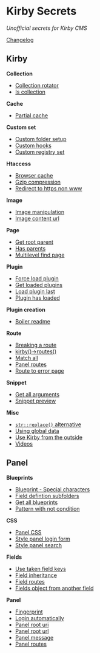 # Kirby Secrets

*Unofficial secrets for Kirby CMS*

[Changelog](changelog.md)
## Kirby

**Collection**

- [Collection rotator](https://github.com/jenstornell/kirby-secrets/wiki/collection-rotator)
- [Is collection](https://github.com/jenstornell/kirby-secrets/wiki/is-collection)

**Cache**

- [Partial cache](https://github.com/jenstornell/kirby-secrets/wiki/Partial-cache)

**Custom set**

- [Custom folder setup](https://github.com/jenstornell/kirby-secrets/wiki/custom-folder-setup)
- [Custom hooks](https://github.com/jenstornell/kirby-secrets/wiki/hooks)
- [Custom registry set](https://github.com/jenstornell/kirby-secrets/wiki/extension-registry)

**Htaccess**

- [Browser cache](https://github.com/jenstornell/kirby-secrets/wiki/Htaccess-browser-cache)
- [Gzip compression](https://github.com/jenstornell/kirby-secrets/wiki/Htaccess-gzip-compression)
- [Redirect to https non www](https://github.com/jenstornell/kirby-secrets/wiki/Htaccess-redirect-to-https-non-www)

**Image**

- [Image manipulation](https://github.com/jenstornell/kirby-secrets/wiki/image-manipulation)
- [Image content url](https://github.com/jenstornell/kirby-secrets/wiki/Image-content-url)

**Page**

- [Get root parent](https://github.com/jenstornell/kirby-secrets/wiki/Get-root-parent)
- [Has parents](https://github.com/jenstornell/kirby-secrets/wiki/Page-has-parents)
- [Multilevel find page](https://github.com/jenstornell/kirby-secrets/wiki/Multilevel-find-page)

**Plugin**

- [Force load plugin](https://github.com/jenstornell/kirby-secrets/wiki/force-load-plugin)
- [Get loaded plugins](https://github.com/jenstornell/kirby-secrets/wiki/get-loaded-plugins)
- [Load plugin last](https://github.com/jenstornell/kirby-secrets/wiki/load-plugin-last)
- [Plugin has loaded](https://github.com/jenstornell/kirby-secrets/wiki/plugin-has-loaded)

**Plugin creation**

- [Boiler readme](https://github.com/jenstornell/kirby-secrets/wiki/Boiler-readme)

**Route**

- [Breaking a route](https://github.com/jenstornell/kirby-secrets/wiki/breaking-a-route)
- [kirby()->routes()](https://github.com/jenstornell/kirby-secrets/wiki/kirby-routes)
- [Match all](https://github.com/jenstornell/kirby-secrets/wiki/route-match-all)
- [Panel routes](https://github.com/jenstornell/kirby-secrets/wiki/Panel-routes)
- [Route to error page](https://github.com/jenstornell/kirby-secrets/wiki/Route-error-page)

**Snippet**

- [Get all arguments](https://github.com/jenstornell/kirby-secrets/wiki/Get-all-snippet-arguments)
- [Snippet preview](https://github.com/jenstornell/kirby-secrets/wiki/Snippet-preview)

**Misc**

- [`str::replace()` alternative](https://github.com/jenstornell/kirby-secrets/wiki/str-replace)
- [Using global data](https://github.com/jenstornell/kirby-secrets/wiki/global-data)
- [Use Kirby from the outside](https://github.com/jenstornell/kirby-secrets/wiki/Use-kirby-from-the-outside)
- [Videos](https://github.com/jenstornell/kirby-secrets/wiki/videos)

## Panel

**Blueprints**

- [Blueprint - Special characters](https://github.com/jenstornell/kirby-secrets/wiki/Blueprint-with-special-characters)
- [Field defintion subfolders](https://github.com/jenstornell/kirby-secrets/wiki/Field-defintion-subfolders)
- [Get all blueprints](https://github.com/jenstornell/kirby-secrets/wiki/get-blueprints)
- [Pattern with not condition](https://github.com/jenstornell/kirby-secrets/wiki/Blueprint-pattern-with-not)

**CSS**

- [Panel CSS](https://github.com/jenstornell/kirby-secrets/wiki/panel-css)
- [Style panel login form](https://github.com/jenstornell/kirby-secrets/wiki/Style-panel-login-form)
- [Style panel search](https://github.com/jenstornell/kirby-secrets/wiki/Style-panel-search)

**Fields**

- [Use taken field keys](https://github.com/jenstornell/kirby-secrets/wiki/Use-already-taken-panel-field-keys)
- [Field inheritance](https://github.com/jenstornell/kirby-secrets/wiki/Field-inheritance)
- [Field routes](https://github.com/jenstornell/kirby-secrets/wiki/Field-routes)
- [Fields object from another field](https://github.com/jenstornell/kirby-secrets/wiki/Get-fields-object-from-another-field)

**Panel**

- [Fingerprint](https://github.com/jenstornell/kirby-secrets/wiki/Fingerprint)
- [Login automatically](https://github.com/jenstornell/kirby-secrets/wiki/panel-login-automatically)
- [Panel root uri](https://github.com/jenstornell/kirby-secrets/wiki/panel-root-uri)
- [Panel root url](https://github.com/jenstornell/kirby-secrets/wiki/panel-root-url)
- [Panel message](https://github.com/jenstornell/kirby-secrets/wiki/Panel-messages)
- [Panel routes](https://github.com/jenstornell/kirby-secrets/wiki/Panel-routes)